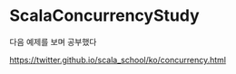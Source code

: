 # ScalaConcurrencyStudy

다음 예제를 보며 공부했다

https://twitter.github.io/scala_school/ko/concurrency.html
